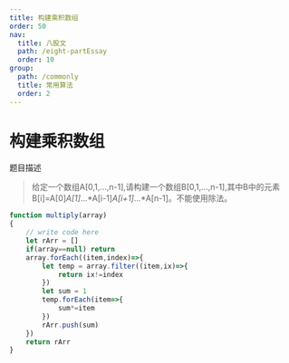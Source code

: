 ```yaml
---
title: 构建乘积数组
order: 50
nav:
  title: 八股文
  path: /eight-partEssay
  order: 10
group:
  path: /commonly
  title: 常用算法
  order: 2
---
```


构建乘积数组
===

题目描述

>给定一个数组A[0,1,...,n-1],请构建一个数组B[0,1,...,n-1],其中B中的元素B[i]=A[0]*A[1]*...*A[i-1]*A[i+1]*...*A[n-1]。不能使用除法。

```js
function multiply(array)
{
    // write code here
    let rArr = []
    if(array==null) return
    array.forEach((item,index)=>{
        let temp = array.filter((item,ix)=>{
            return ix!=index
        })
        let sum = 1
        temp.forEach(item=>{
            sum*=item
        })
        rArr.push(sum)
    })
    return rArr
}
```

